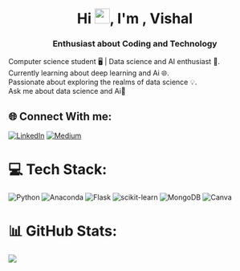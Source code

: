 <h1 align="center" >Hi <img width="30" src="https://raw.githubusercontent.com/MartinHeinz/MartinHeinz/master/wave.gif">, I'm , Vishal</h1>
<h3 align="center">Enthusiast about Coding and Technology</h3>                  

Computer science student 🖥️ | Data science and AI enthusiast 🤖.<br>Currently learning about deep learning and Ai 🌐.<br>Passionate about exploring the realms of data science 💡.<br>Ask me about data science and Ai🧠<br> 


## 🌐 Connect With me:
[![LinkedIn](https://img.shields.io/badge/LinkedIn-%230077B5.svg?logo=linkedin&logoColor=white)](https://linkedin.com/in/https://www.linkedin.com/in/vishal-patil-407384233/) [![Medium](https://img.shields.io/badge/Medium-12100E?logo=medium&logoColor=white)](https://medium.com/@https://medium.com/@vp4137841) 

# 💻 Tech Stack:
![Python](https://img.shields.io/badge/python-3670A0?style=flat-square&logo=python&logoColor=ffdd54) ![Anaconda](https://img.shields.io/badge/Anaconda-%2344A833.svg?style=flat-square&logo=anaconda&logoColor=white) ![Flask](https://img.shields.io/badge/flask-%23000.svg?style=flat-square&logo=flask&logoColor=white) ![scikit-learn](https://img.shields.io/badge/scikit--learn-%23F7931E.svg?style=flat-square&logo=scikit-learn&logoColor=white) ![MongoDB](https://img.shields.io/badge/MongoDB-%234ea94b.svg?style=flat-square&logo=mongodb&logoColor=white) ![Canva](https://img.shields.io/badge/Canva-%2300C4CC.svg?style=flat-square&logo=Canva&logoColor=white)
# 📊 GitHub Stats:
![](https://github-readme-stats.vercel.app/api?username=Vishalpatil0111&theme=dark&hide_border=true&include_all_commits=false&count_private=false)<br/>
